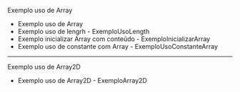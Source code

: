 Exemplo uso de Array

- Exemplo uso de Array 
- Exemplo uso de lengrh - ExemploUsoLength
- Exemplo inicializar Array com conteúdo - ExemploInicializarArray
- Exemplo uso de constante com Array - ExemploUsoConstanteArray
 
 
 ----------------------------------------

Exemplo uso de Array2D 

- Exemplo uso de Array2D - ExemploArray2D
